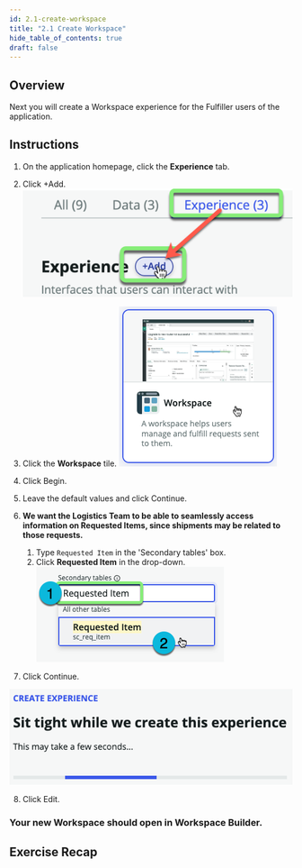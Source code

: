 ```yaml
---
id: 2.1-create-workspace
title: "2.1 Create Workspace"
hide_table_of_contents: true
draft: false
---
```


## Overview

Next you will create a Workspace experience for the Fulfiller users of the application.

## Instructions

1. On the application homepage, click the **Experience** tab.


2. Click <span className="button-tan-blue">+Add</span>.
![](../images/2023-11-03-21-23-24.png)


3. Click the **Workspace** tile.
![](../images/2023-12-07-23-46-46.png)


4. Click <span className="button-purple">Begin</span>.


5. Leave the default values and click <span className="button-purple">Continue</span>.


6. **We want the Logistics Team to be able to seamlessly access information on Requested Items, since shipments may be related to those requests.**
    1. Type `Requested Item` in the 'Secondary tables' box.
    2. Click **Requested Item** in the drop-down.
    ![](../images/2023-12-07-23-50-22.png)


7. Click <span className="button-purple">Continue</span>.

![](../images/2023-12-07-23-51-42.png)

8. Click <span className="button-tan-black">Edit</span>.

### Your new Workspace should open in Workspace Builder.



## Exercise Recap
